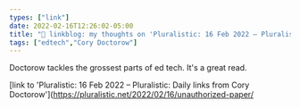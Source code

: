 ```yaml
---
types: ["link"]
date: 2022-02-16T12:26:02-05:00
title: "🔗 linkblog: my thoughts on 'Pluralistic: 16 Feb 2022 – Pluralistic: Daily links from Cory Doctorow'"
tags: ["edtech","Cory Doctorow"]
---
```

Doctorow tackles the grossest parts of ed tech. It's a great read.
 
[link to 'Pluralistic: 16 Feb 2022 – Pluralistic: Daily links from Cory Doctorow'](https://pluralistic.net/2022/02/16/unauthorized-paper/
